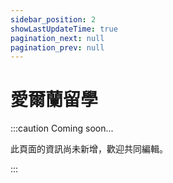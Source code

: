 ```yaml
---
sidebar_position: 2
showLastUpdateTime: true
pagination_next: null
pagination_prev: null
---
```


# 愛爾蘭留學

:::caution Coming soon...

此頁面的資訊尚未新增，歡迎共同編輯。

:::